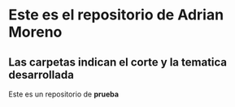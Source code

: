 # Este es el repositorio de Adrian Moreno
## Las carpetas indican el corte y la tematica desarrollada

Este es un repositorio de **prueba**
